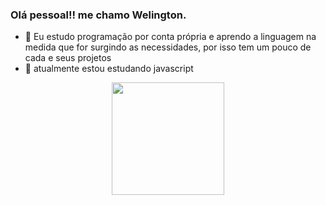 ### Olá pessoal!! me chamo Welington.

- 🔭 Eu estudo programação por conta própria e aprendo a linguagem na medida que for surgindo as necessidades, por isso tem um pouco de cada e seus projetos
- 🌱 atualmente estou estudando javascript

<div align="center">
  <img height="180em" src="https://github-readme-stats.vercel.app/api?username=WelingtonJunior2&show_icons=true&theme=dracula&include_all_commits=true&count_private=true%22/%3E
  <img height="180em" src="https://github-readme-stats.vercel.app/api/top-langs/?username=WelingtonJunior2&layout=compact&langs_count=7&theme=dracula%22/%3E
</div>
  <div style="display: inline_block"><br>
 <img align="center" alt="welington-Js" height="30" width="40" src="https://raw.githubusercontent.com/devicons/devicon/master/icons/javascript/javascript-plain.svg%22%3E
   <img align="center" alt="welington-html" height="30" width="40" src="https://raw.githubusercontent.com/devicons/devicon/master/icons/html5/html5-original.svg%22%3E
  <img align="center" alt="welington-css" height="30" width="40" src="https://raw.githubusercontent.com/devicons/devicon/master/icons/css3/css3-original.svg%22%3E
</div>
